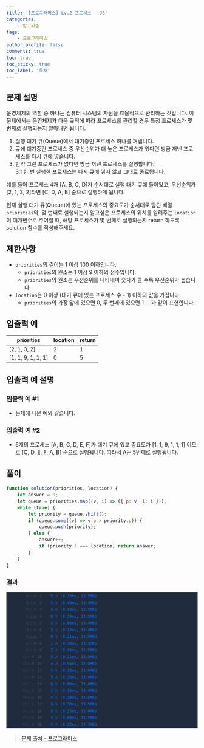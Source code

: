 ```yaml
---
title: '[프로그래머스] Lv.2 프로세스 - JS'
categories:
    - 알고리즘
tags:
    - 프로그래머스
author_profile: false
comments: true
toc: true
toc_sticky: true
toc_label: '목차'
---
```


## 문제 설명

운영체제의 역할 중 하나는 컴퓨터 시스템의 자원을 효율적으로 관리하는 것입니다. 이 문제에서는 운영체제가 다음 규칙에 따라 프로세스를 관리할 경우 특정 프로세스가 몇 번째로 실행되는지 알아내면 됩니다.

1. 실행 대기 큐(Queue)에서 대기중인 프로세스 하나를 꺼냅니다.
2. 큐에 대기중인 프로세스 중 우선순위가 더 높은 프로세스가 있다면 방금 꺼낸 프로세스를 다시 큐에 넣습니다.
3. 만약 그런 프로세스가 없다면 방금 꺼낸 프로세스를 실행합니다.  
   3.1 한 번 실행한 프로세스는 다시 큐에 넣지 않고 그대로 종료됩니다.

예를 들어 프로세스 4개 [A, B, C, D]가 순서대로 실행 대기 큐에 들어있고, 우선순위가 [2, 1, 3, 2]라면 [C, D, A, B] 순으로 실행하게 됩니다.

현재 실행 대기 큐(Queue)에 있는 프로세스의 중요도가 순서대로 담긴 배열 `priorities`와, 몇 번째로 실행되는지 알고싶은 프로세스의 위치를 알려주는 `location`이 매개변수로 주어질 때, 해당 프로세스가 몇 번째로 실행되는지 return 하도록 solution 함수를 작성해주세요.

## 제한사항

-   `priorities`의 길이는 1 이상 100 이하입니다.
    -   `priorities`의 원소는 1 이상 9 이하의 정수입니다.
    -   `priorities`의 원소는 우선순위를 나타내며 숫자가 클 수록 우선순위가 높습니다.
-   `location`은 0 이상 (대기 큐에 있는 프로세스 수 - 1) 이하의 값을 가집니다.
    -   `priorities`의 가장 앞에 있으면 0, 두 번째에 있으면 1 … 과 같이 표현합니다.

## 입출력 예

| priorities         | location | return |
| ------------------ | -------- | ------ |
| [2, 1, 3, 2]       | 2        | 1      |
| [1, 1, 9, 1, 1, 1] | 0        | 5      |

## 입출력 예 설명

### 입출력 예 #1

-   문제에 나온 예와 같습니다.

### 입출력 예 #2

-   6개의 프로세스 [A, B, C, D, E, F]가 대기 큐에 있고 중요도가 [1, 1, 9, 1, 1, 1] 이므로 [C, D, E, F, A, B] 순으로 실행됩니다. 따라서 A는 5번째로 실행됩니다.

## 풀이

```javascript
function solution(priorities, location) {
    let answer = 0;
    let queue = priorities.map((v, i) => ({ p: v, l: i }));
    while (true) {
        let priority = queue.shift();
        if (queue.some((v) => v.p > priority.p)) {
            queue.push(priority);
        } else {
            answer++;
            if (priority.l === location) return answer;
        }
    }
}
```

### 결과

![result1](/assets/images/2023/10/27/algorithm-105-result1.png)

> [문제 출처 - 프로그래머스](https://school.programmers.co.kr/learn/courses/30/lessons/42587)
